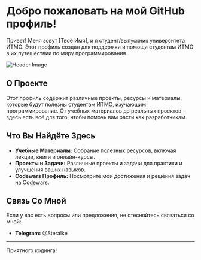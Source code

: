 # Добро пожаловать на мой GitHub профиль!

Привет! Меня зовут [Твоё Имя], и я студент/выпускник университета ИТМО. Этот профиль создан для поддержки и помощи студентам ИТМО в их путешествии по миру программирования.

![Header Image](ссылка-на-твоё-изображение)

## О Проекте

Этот профиль содержит различные проекты, ресурсы и материалы, которые будут полезны студентам ИТМО, изучающим программирование. От учебных материалов до реальных проектов - здесь есть всё для того, чтобы помочь вам расти как разработчикам.

## Что Вы Найдёте Здесь

- **Учебные Материалы:** Собрание полезных ресурсов, включая лекции, книги и онлайн-курсы.
- **Проекты и Задачи:** Различные проекты и задачи для практики и улучшения ваших навыков.
- **Codewars Профиль:** Посмотрите мои достижения и решения задач на [Codewars](https://www.codewars.com/users/Steralka/badges/large).

## Связь Со Мной

Если у вас есть вопросы или предложения, не стесняйтесь связаться со мной:

- **Telegram:** @Steralke

---

Приятного кодинга!
